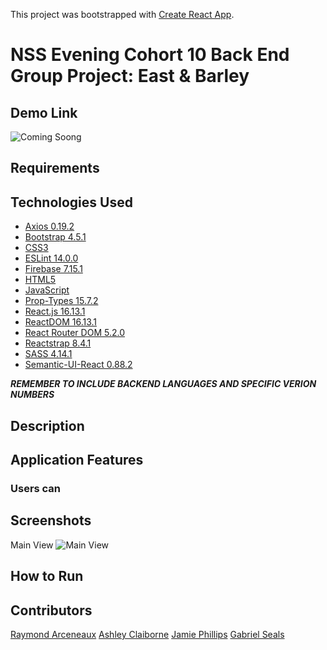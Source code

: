 This project was bootstrapped with [Create React App](https://github.com/facebook/create-react-app).

# NSS Evening Cohort 10 Back End Group Project: East & Barley

## Demo Link

![Coming Soong](https://cdn.pixabay.com/photo/2017/08/04/05/37/coming-soon-2579123_960_720.jpg)

## Requirements


## Technologies Used

* [Axios 0.19.2](https://www.npmjs.com/package/axios)
* [Bootstrap 4.5.1](https://getbootstrap.com/)
* [CSS3](https://www.w3.org/Style/CSS/Overview.en.html)
* [ESLint 14.0.0](https://eslint.org/)
* [Firebase 7.15.1](https://firebase.google.com/)
* [HTML5](https://html.spec.whatwg.org/multipage/)
* [JavaScript](https://www.javascript.com/)
* [Prop-Types 15.7.2](https://www.npmjs.com/package/prop-types)
* [React.js 16.13.1](https://reactjs.org/docs/create-a-new-react-app.html)
* [ReactDOM 16.13.1](https://www.npmjs.com/package/react-dom)
* [React Router DOM 5.2.0](https://www.npmjs.com/package/react-router-dom)
* [Reactstrap 8.4.1](https://reactstrap.github.io/)
* [SASS 4.14.1](https://sass-lang.com/)
* [Semantic-UI-React 0.88.2 ](https://react.semantic-ui.com/)

***REMEMBER TO INCLUDE BACKEND LANGUAGES AND SPECIFIC VERION NUMBERS***

## Description


## Application Features


### Users can


## Screenshots

Main View
![Main View](https://cdn.pixabay.com/photo/2017/08/04/05/37/coming-soon-2579123_960_720.jpg)

## How to Run


## Contributors

[Raymond Arceneaux](https://github.com/rarceneaux)
[Ashley Claiborne](https://github.com/aclai4067)
[Jamie Phillips](https://github.com/phillipsja97)
[Gabriel Seals](https://github.com/gseals)
